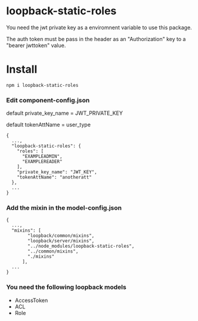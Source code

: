 # loopback-static-roles

You need the jwt private key as a enviromnent variable to use this package.

The auth token must be pass in the header as an "Authorization" key to a "bearer jwttoken" value.

# Install

 ```npm i loopback-static-roles```

### Edit component-config.json

default private_key_name = JWT_PRIVATE_KEY

default tokenAttName = user_type
```
{
  ...,
  "loopback-static-roles": {
    "roles": [
      "EXAMPLEADMIN",
      "EXAMPLEREADER"
    ],
    "private_key_name": "JWT_KEY",
    "tokenAttName": "anotheratt"
  },
  ...
}
```

### Add the mixin in the model-config.json
```
{
  ...,
  "mixins": [
        "loopback/common/mixins",
        "loopback/server/mixins",
        "../node_modules/loopback-static-roles",
        "../common/mixins",
        "./mixins"
      ],
  ...
}
```

### You need the following loopback models
* AccessToken
* ACL
* Role

